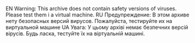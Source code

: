 EN
Warning: This archive does not contain safety versions of viruses. Please test them i a virtual machine.
RU
Предупреждение: В этом архиве нету безопасных версий вирусов. Пожалуйста, тестируйте их на виртуальной машине
UA
Увага: У цьому архіві немає безпечних версій вірусів. Будь ласка, тестуйте їх на віртуальній машині.
